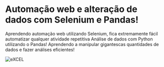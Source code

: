 # Automação web e alteração de dados com Selenium e Pandas!


Aprendendo automação web utilizando Selenium, fica extremamente fácil automatizar qualquer atividade repetitiva
Análise de dados com Python utilizando o Pandas! Aprendendo a manipular gigantescas quantidades de dados e fazer análises eficientes!

![eXCEL](https://user-images.githubusercontent.com/83739628/129127246-761d74d8-3dae-4634-ae19-5056936f527d.png)
